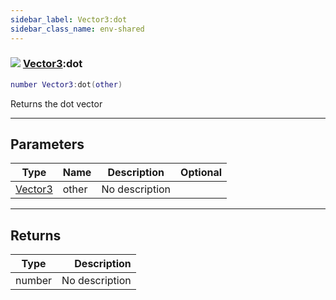```yaml
---
sidebar_label: Vector3:dot
sidebar_class_name: env-shared
---
```


### ![](/img/wiki/shared.png) [Vector3](../vector3/README.md):dot

```lua
number Vector3:dot(other)
```

Returns the dot vector<br/>

-----------------
## Parameters

| Type   | Name | Description | Optional |
| ------ | ---- | ----------- | -------: |
| [Vector3](../vector3/README.md) | other | No description |   |

-----------------
## Returns

| Type   | Description |
| ------ | ----------: |
| number | No description |
